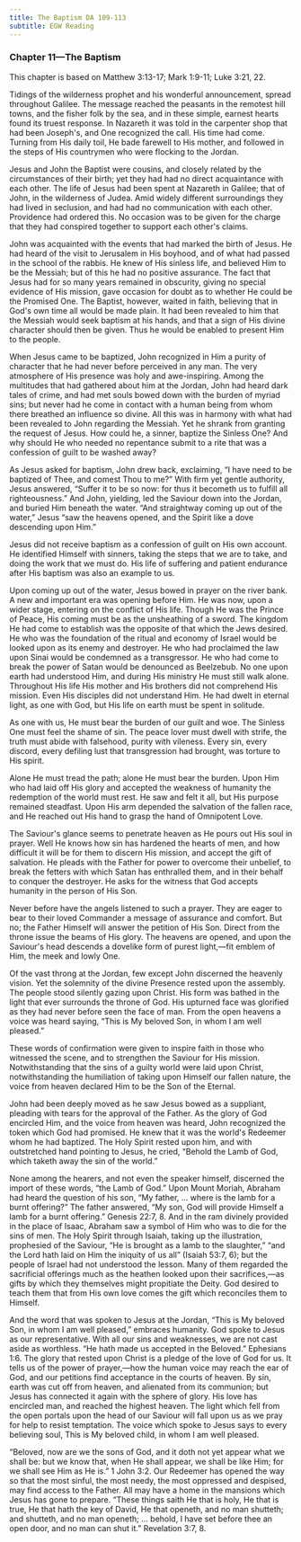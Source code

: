 ```yaml
---
title: The Baptism DA 109-113
subtitle: EGW Reading
---
```


### Chapter 11—The Baptism

This chapter is based on Matthew 3:13-17; Mark 1:9-11; Luke 3:21, 22.

Tidings of the wilderness prophet and his wonderful announcement, spread throughout Galilee. The message reached the peasants in the remotest hill towns, and the fisher folk by the sea, and in these simple, earnest hearts found its truest response. In Nazareth it was told in the carpenter shop that had been Joseph's, and One recognized the call. His time had come. Turning from His daily toil, He bade farewell to His mother, and followed in the steps of His countrymen who were flocking to the Jordan.

Jesus and John the Baptist were cousins, and closely related by the circumstances of their birth; yet they had had no direct acquaintance with each other. The life of Jesus had been spent at Nazareth in Galilee; that of John, in the wilderness of Judea. Amid widely different surroundings they had lived in seclusion, and had had no communication with each other. Providence had ordered this. No occasion was to be given for the charge that they had conspired together to support each other's claims.

John was acquainted with the events that had marked the birth of Jesus. He had heard of the visit to Jerusalem in His boyhood, and of what had passed in the school of the rabbis. He knew of His sinless life, and believed Him to be the Messiah; but of this he had no positive assurance. The fact that Jesus had for so many years remained in obscurity, giving no special evidence of His mission, gave occasion for doubt as to whether He could be the Promised One. The Baptist, however, waited in faith, believing that in God's own time all would be made plain. It had been revealed to him that the Messiah would seek baptism at his hands, and that a sign of His divine character should then be given. Thus he would be enabled to present Him to the people.

When Jesus came to be baptized, John recognized in Him a purity of character that he had never before perceived in any man. The very atmosphere of His presence was holy and awe-inspiring. Among the multitudes that had gathered about him at the Jordan, John had heard dark tales of crime, and had met souls bowed down with the burden of myriad sins; but never had he come in contact with a human being from whom there breathed an influence so divine. All this was in harmony with what had been revealed to John regarding the Messiah. Yet he shrank from granting the request of Jesus. How could he, a sinner, baptize the Sinless One? And why should He who needed no repentance submit to a rite that was a confession of guilt to be washed away?

As Jesus asked for baptism, John drew back, exclaiming, “I have need to be baptized of Thee, and comest Thou to me?” With firm yet gentle authority, Jesus answered, “Suffer it to be so now: for thus it becometh us to fulfill all righteousness.” And John, yielding, led the Saviour down into the Jordan, and buried Him beneath the water. “And straightway coming up out of the water,” Jesus “saw the heavens opened, and the Spirit like a dove descending upon Him.”

Jesus did not receive baptism as a confession of guilt on His own account. He identified Himself with sinners, taking the steps that we are to take, and doing the work that we must do. His life of suffering and patient endurance after His baptism was also an example to us.

Upon coming up out of the water, Jesus bowed in prayer on the river bank. A new and important era was opening before Him. He was now, upon a wider stage, entering on the conflict of His life. Though He was the Prince of Peace, His coming must be as the unsheathing of a sword. The kingdom He had come to establish was the opposite of that which the Jews desired. He who was the foundation of the ritual and economy of Israel would be looked upon as its enemy and destroyer. He who had proclaimed the law upon Sinai would be condemned as a transgressor. He who had come to break the power of Satan would be denounced as Beelzebub. No one upon earth had understood Him, and during His ministry He must still walk alone. Throughout His life His mother and His brothers did not comprehend His mission. Even His disciples did not understand Him. He had dwelt in eternal light, as one with God, but His life on earth must be spent in solitude.

As one with us, He must bear the burden of our guilt and woe. The Sinless One must feel the shame of sin. The peace lover must dwell with strife, the truth must abide with falsehood, purity with vileness. Every sin, every discord, every defiling lust that transgression had brought, was torture to His spirit.

Alone He must tread the path; alone He must bear the burden. Upon Him who had laid off His glory and accepted the weakness of humanity the redemption of the world must rest. He saw and felt it all, but His purpose remained steadfast. Upon His arm depended the salvation of the fallen race, and He reached out His hand to grasp the hand of Omnipotent Love.

The Saviour's glance seems to penetrate heaven as He pours out His soul in prayer. Well He knows how sin has hardened the hearts of men, and how difficult it will be for them to discern His mission, and accept the gift of salvation. He pleads with the Father for power to overcome their unbelief, to break the fetters with which Satan has enthralled them, and in their behalf to conquer the destroyer. He asks for the witness that God accepts humanity in the person of His Son.

Never before have the angels listened to such a prayer. They are eager to bear to their loved Commander a message of assurance and comfort. But no; the Father Himself will answer the petition of His Son. Direct from the throne issue the beams of His glory. The heavens are opened, and upon the Saviour's head descends a dovelike form of purest light,—fit emblem of Him, the meek and lowly One.

Of the vast throng at the Jordan, few except John discerned the heavenly vision. Yet the solemnity of the divine Presence rested upon the assembly. The people stood silently gazing upon Christ. His form was bathed in the light that ever surrounds the throne of God. His upturned face was glorified as they had never before seen the face of man. From the open heavens a voice was heard saying, “This is My beloved Son, in whom I am well pleased.”

These words of confirmation were given to inspire faith in those who witnessed the scene, and to strengthen the Saviour for His mission. Notwithstanding that the sins of a guilty world were laid upon Christ, notwithstanding the humiliation of taking upon Himself our fallen nature, the voice from heaven declared Him to be the Son of the Eternal.

John had been deeply moved as he saw Jesus bowed as a suppliant, pleading with tears for the approval of the Father. As the glory of God encircled Him, and the voice from heaven was heard, John recognized the token which God had promised. He knew that it was the world's Redeemer whom he had baptized. The Holy Spirit rested upon him, and with outstretched hand pointing to Jesus, he cried, “Behold the Lamb of God, which taketh away the sin of the world.”

None among the hearers, and not even the speaker himself, discerned the import of these words, “the Lamb of God.” Upon Mount Moriah, Abraham had heard the question of his son, “My father, ... where is the lamb for a burnt offering?” The father answered, “My son, God will provide Himself a lamb for a burnt offering.” Genesis 22:7, 8. And in the ram divinely provided in the place of Isaac, Abraham saw a symbol of Him who was to die for the sins of men. The Holy Spirit through Isaiah, taking up the illustration, prophesied of the Saviour, “He is brought as a lamb to the slaughter,” “and the Lord hath laid on Him the iniquity of us all” (Isaiah 53:7, 6); but the people of Israel had not understood the lesson. Many of them regarded the sacrificial offerings much as the heathen looked upon their sacrifices,—as gifts by which they themselves might propitiate the Deity. God desired to teach them that from His own love comes the gift which reconciles them to Himself.

And the word that was spoken to Jesus at the Jordan, “This is My beloved Son, in whom I am well pleased,” embraces humanity. God spoke to Jesus as our representative. With all our sins and weaknesses, we are not cast aside as worthless. “He hath made us accepted in the Beloved.” Ephesians 1:6. The glory that rested upon Christ is a pledge of the love of God for us. It tells us of the power of prayer,—how the human voice may reach the ear of God, and our petitions find acceptance in the courts of heaven. By sin, earth was cut off from heaven, and alienated from its communion; but Jesus has connected it again with the sphere of glory. His love has encircled man, and reached the highest heaven. The light which fell from the open portals upon the head of our Saviour will fall upon us as we pray for help to resist temptation. The voice which spoke to Jesus says to every believing soul, This is My beloved child, in whom I am well pleased.

“Beloved, now are we the sons of God, and it doth not yet appear what we shall be: but we know that, when He shall appear, we shall be like Him; for we shall see Him as He is.” 1 John 3:2. Our Redeemer has opened the way so that the most sinful, the most needy, the most oppressed and despised, may find access to the Father. All may have a home in the mansions which Jesus has gone to prepare. “These things saith He that is holy, He that is true, He that hath the key of David, He that openeth, and no man shutteth; and shutteth, and no man openeth; ... behold, I have set before thee an open door, and no man can shut it.” Revelation 3:7, 8.